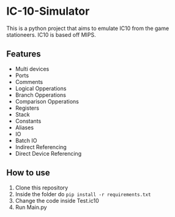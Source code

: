 # IC-10-Simulator

This is a python project that aims to emulate IC10 from the game stationeers. IC10 is based off MIPS.

## Features
 - Multi devices
 - Ports
 - Comments
 - Logical Opperations
 - Branch Opperations
 - Comparison Opperations 
 - Registers
 - Stack
 - Constants
 - Aliases
 - IO
 - Batch IO
 - Indirect Referencing
 - Direct Device Referencing

## How to use
1. Clone this repository
2. Inside the folder do `pip install -r requirements.txt`
3. Change the code inside Test.ic10
4. Run Main.py
